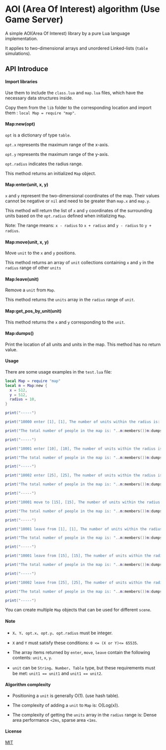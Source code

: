 # AOI (Area Of Interest) algorithm (Use Game Server)

  A simple AOI(Area Of Interest) library by a pure Lua language implementation.

  It applies to two-dimensional arrays and unordered Linked-lists (`table` simulations).

## API Introduce

#### Import libraries

  Use them to include the `class.lua` and `map.lua` files, which have the necessary data structures inside.

  Copy them from the `lib` folder to the corresponding location and import them : `local Map = require "map"`.

#### Map:new(opt)

  `opt` is a dictionary of type `table`.

  `opt.x` represents the maximum range of the x-axis.

  `opt.y` represents the maximum range of the y-axis.

  `opt.radius` indicates the radius range.

  This method returns an initialized `Map` object.

#### Map:enter(unit, x, y)

  `x` and `y` represent the two-dimensional coordinates of the map. Their values cannot be negative or `nil` and need to be greater than `map.x` and `map.y`.

  This method will return the list of `x` and `y` coordinates of the surrounding units based on the `opt.radius` defined when initializing `Map`.

  Note: The range means: `x - radius` to `x + radius` and `y - radius` to `y + radius`.

#### Map:move(unit, x, y)

  Move `unit` to the `x` and `y` positions.

  This method returns an array of `unit` collections containing `x` and `y` in the `radius` range of other `units`

#### Map:leave(unit)

  Remove a `unit` from `Map`.

  This method returns the `units` array in the `radius` range of `unit`.

#### Map:get_pos_by_unit(unit)

  This method returns the `x` and `y` corresponding to the `unit`.

#### Map:dumps()

  Print the location of all units and units in the map. This method has no return value.

#### Usage

  There are some usage examples in the `test.lua` file:

  ```lua
  local Map = require "map"
  local m = Map:new {
  	x = 512,
  	y = 512,
  	radius = 10,
  }

  print("-----")

  print("10000 enter [1], [1], The number of units within the radius is: "..#m:enter(10000, 1, 1))

  print("The total number of people in the map is: "..m:members())m:dumps()

  print("-----")

  print("10001 enter [10], [10], The number of units within the radius is: "..#m:enter(10001, 10, 10))

  print("The total number of people in the map is: "..m:members())m:dumps()

  print("-----")

  print("10002 enter [25], [25], The number of units within the radius is: "..#m:enter(10002, 25, 25))

  print("The total number of people in the map is: "..m:members())m:dumps()

  print("-----")

  print("10001 move to [15], [15], The number of units within the radius is: "..#m:move(10001, 15, 15))

  print("The total number of people in the map is: "..m:members())m:dumps()

  print("-----")

  print("10001 leave from [1], [1], The number of units within the radius is: "..#m:leave(10000))

  print("The total number of people in the map is: "..m:members())m:dumps()

  print("-----")

  print("10001 leave from [15], [15], The number of units within the radius is: "..#m:leave(10001))

  print("The total number of people in the map is: "..m:members())m:dumps()

  print("-----")

  print("10002 leave from [25], [25], The number of units within the radius is: "..#m:leave(10002))

  print("The total number of people in the map is: "..m:members())m:dumps()

  print("-----")
  ```

  You can create multiple `Map` objects that can be used for different `scene`.

#### Note

  * `X`、`Y`、`opt.x`、`opt.y`、`opt.radius` must be integer.

  * `X` and `Y` must satisfy these conditions: `0 <= (X or Y)<= 65535`.

  * The array items returned by `enter`, `move`, `leave` contain the following contents: `unit`, `x`, `y`.

  * `unit` can be `String`、`Number`、`Table` type, but these requirements must be met: `unit1 == unit1` and `unit1 == unit2`.

#### Algorithm complexity

  * Positioning a `unit` is generally O(1). (use hash table).

  * The complexity of adding a `unit` to `Map` is: O(Log(x)).

  * The complexity of getting the `units` array in the `radius` range is: Dense area performance `<2ms`, sparse area `<1ms`.

#### License

  [MIT](https://github.com/CandyMi/aoi/blob/master/LICENSE)
